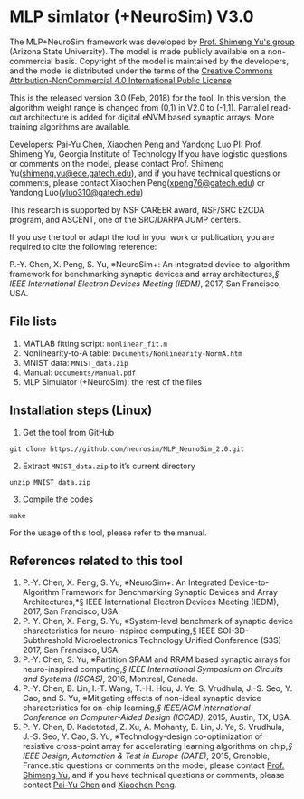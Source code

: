 # MLP simlator (+NeuroSim) V3.0



The MLP+NeuroSim framework was developed by [Prof. Shimeng Yu's group](http://faculty.engineering.asu.edu/shimengyu/) (Arizona State University). The model is made publicly available on a non-commercial basis. Copyright of the model is maintained by the developers, and the model is distributed under the terms of the [Creative Commons Attribution-NonCommercial 4.0 International Public License](http://creativecommons.org/licenses/by-nc/4.0/legalcode)

This is the released version 3.0 (Feb, 2018) for the tool. In this version, the algorithm weight range is changed from (0,1) in V2.0 to (-1,1). Parrallel read-out architecture is added for digital eNVM based synaptic arrays. More training algorithms are available.

Developers: Pai-Yu Chen, Xiaochen Peng and Yandong Luo 
PI: Prof. Shimeng Yu, Georgia Institute of Technology
If you have logistic questions or comments on the model, please contact Prof. Shimeng Yu(shimeng.yu@ece.gatech.edu), and if you have technical questions or comments, please contact Xiaochen Peng(xpeng76@gatech.edu) or Yandong Luo(yluo310@gatech.edu)

This research is supported by NSF CAREER award, NSF/SRC E2CDA program, and ASCENT, one of the SRC/DARPA JUMP centers. 

If you use the tool or adapt the tool in your work or publication, you are required to cite the following reference:

P.-Y. Chen, X. Peng, S. Yu, ※NeuroSim+: An integrated device-to-algorithm framework for benchmarking synaptic devices and array architectures,*§ IEEE International Electron Devices Meeting (IEDM)*, 2017, San Francisco, USA.

## File lists
1. MATLAB fitting script: `nonlinear_fit.m`
2. Nonlinearity-to-A table: `Documents/Nonlinearity-NormA.htm`
3. MNIST data: `MNIST_data.zip`
4. Manual: `Documents/Manual.pdf`
5. MLP Simulator (+NeuroSim): the rest of the files

## Installation steps (Linux)
1. Get the tool from GitHub
```
git clone https://github.com/neurosim/MLP_NeuroSim_2.0.git
```

2. Extract `MNIST_data.zip` to it’s current directory
```
unzip MNIST_data.zip
```

3. Compile the codes
```
make
```

For the usage of this tool, please refer to the manual.

## References related to this tool 
1. P.-Y. Chen, X. Peng, S. Yu, ※NeuroSim+: An Integrated Device-to-Algorithm Framework for Benchmarking Synaptic Devices and Array Architectures,*§ IEEE International Electron Devices Meeting (IEDM), 2017, San Francisco, USA.
2. P.-Y. Chen, X. Peng, S. Yu, ※System-level benchmark of synaptic device characteristics for neuro-inspired computing,§ IEEE SOI-3D-Subthreshold Microelectronics Technology Unified Conference (S3S) 2017, San Francisco, USA.
3. P.-Y. Chen, S. Yu, ※Partition SRAM and RRAM based synaptic arrays for neuro-inspired computing,*§ IEEE International Symposium on Circuits and Systems (ISCAS)*, 2016, Montreal, Canada.
4. P.-Y. Chen, B. Lin, I.-T. Wang, T.-H. Hou, J. Ye, S. Vrudhula, J.-S. Seo, Y. Cao, and S. Yu, ※Mitigating effects of non-ideal synaptic device characteristics for on-chip learning,*§ IEEE/ACM International Conference on Computer-Aided Design (ICCAD)*, 2015, Austin, TX, USA.
5. P.-Y. Chen, D. Kadetotad, Z. Xu, A. Mohanty, B. Lin, J. Ye, S. Vrudhula, J.-S. Seo, Y. Cao, S. Yu, ※Technology-design co-optimization of resistive cross-point array for accelerating learning algorithms on chip,*§ IEEE Design, Automation & Test in Europe (DATE)*, 2015, Grenoble, France.stic questions or comments on the model, please contact [Prof. Shimeng Yu](mailto:shimengy@asu.edu), and if you have technical questions or comments, please contact [Pai-Yu Chen](mailto:pchen72@asu.edu) and [Xiaochen Peng](mailto:xpeng15@asu.edu).
